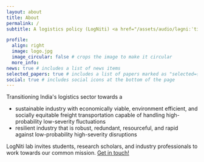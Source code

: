 ```yaml
---
layout: about
title: About
permalink: /
subtitle: A logistics policy (LogNiti) <a href="/assets/audio/ləɡniːˈtɪ.wav" target="_blank" rel="noopener noreferrer">[ləɡniːˈtɪ]</a> lab for sustainable and resilient logistics in India, at IIT Madras.

profile:
  align: right
  image: logo.jpg
  image_circular: false # crops the image to make it circular
  more_info:
news: true # includes a list of news items
selected_papers: true # includes a list of papers marked as "selected={true}"
social: true # includes social icons at the bottom of the page
---
```


Transitioning India's logistics sector towards a

- sustainable industry with economically viable, environment efficient, and socially equitable freight transportation capable of handling high-probability low-severity fluctuations
- resilient industry that is robust, redundant, resourceful, and rapid against low-probability high-severity disruptions

LogNiti lab invites students, research scholars, and industry professionals to work towards our common mission. <a href="https://lognitilab.github.io/people/">Get in touch!</a>
